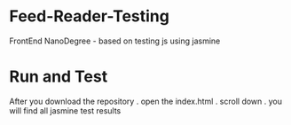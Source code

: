 # Feed-Reader-Testing
FrontEnd NanoDegree - based on testing js using jasmine

# Run and Test
After you download the repository
. open the index.html
. scroll down
. you will find all jasmine test results